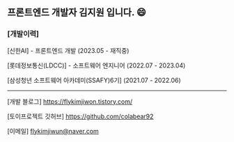 프론트엔드 개발자 김지원 입니다. 😄
---
### [개발이력]
[신한AI] - 프론트엔드 개발
(2023.05 - 재직중)

[롯데정보통신(LDCC)] - 소프트웨어 엔지니어
(2022.07 - 2023.04)

[삼성청년 소프트웨어 아카데미(SSAFY)6기]
(2021.07 - 2022.06)

---
[개발 블로그]
https://flykimjiwon.tistory.com/

[토이프로젝트 깃허브]
https://github.com/colabear92

[이메일]
flykimjiwun@naver.com
